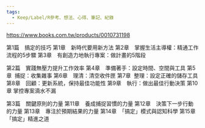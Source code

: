 ```yaml
---
tags:
  - Keep/Label/R參考、想法、心得、筆記、紀錄
---
```


https://www.books.com.tw/products/0010731198

第1篇　搞定的技巧
第1章　新時代要用新方法
第2章　掌握生活主導權：精通工作流程的5步驟
第3章　有創造力地執行專案：做計畫的5階段

第2篇　實踐無壓力提升工作效率
第4章　準備著手：設定時間、空間與工具
第5章  捕捉：收集雜事
第6章　理清：清空收件匣
第7章  整理：設定正確的儲存工具
第8章　回顧：更新系統，保持最佳功能性
第9章　執行：做出最佳行動決策
第10章 掌控專案滴水不漏

第3篇　關鍵原則的力量
第11章　養成捕捉習慣的力量
第12章　決策下一步行動的力量
第13章　專注於預期結果的力量
第14章　「搞定」模式與認知科學
第15章　「搞定」精進之道
